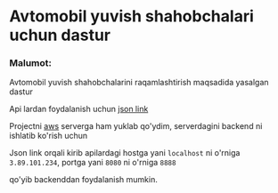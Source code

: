 # Avtomobil yuvish shahobchalari uchun dastur

### Malumot:

Avtomobil yuvish shahobchalarini raqamlashtirish maqsadida yasalgan dastur

Api lardan foydalanish uchun [json link](https://api.postman.com/collections/22851712-c9832f12-4380-4bb3-9b84-c1cfe77e023f?access_key=PMAT-01GP6F4M8GP5RY2QD5PYTEKZ8Y)

Projectni [aws](https://aws.amazon.com/) serverga ham yuklab qo'ydim, serverdagini backend ni ishlatib ko'rish uchun 

Json link orqali kirib apilardagi 
    hostga yani `localhost` ni o'rniga `3.89.101.234`,
    portga yani `8080` ni o'rniga `8888`

qo'yib backenddan foydalanish mumkin.

